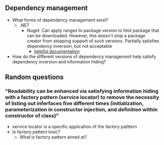 ## Dependency management
- What forms of dependency management exist?
    - .NET
        - Nuget: Can apply ranges to package version to limit package that can be downloaded. However, this doesn't stop a package creator from stopping support of such versions. Partially satisfies dependency inversion, but not acceptable
            - [helpful documentation](https://docs.microsoft.com/en-us/dotnet/standard/library-guidance/dependencies)
- How do the different versions of dependency management help satisfy dependency inversion and information hiding?

## Random questions

### "Readability can be enhanced via satisfying information hiding with a factory pattern (service locator) to remove the necessity of listing out inferfaces five different times (initialization, parameterization in constructor injection, and definition within constructor of class)"
- service locator is a specific application of the factory patttern
- Is factory pattern toxic?
    - What is factory pattern aimed at?